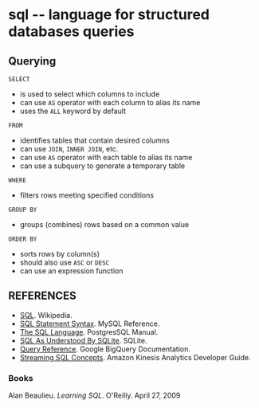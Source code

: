 sql -- language for structured databases queries
================================================

## Querying

`SELECT`
- is used to select which columns to include
- can use `AS` operator with each column to alias its name
- uses the `ALL` keyword by default

`FROM`
- identifies tables that contain desired columns
- can use `JOIN`, `INNER JOIN`, etc.
- can use `AS` operator with each table to alias its name
- can use a subquery to generate a temporary table

`WHERE`
- filters rows meeting specified conditions

`GROUP BY`
- groups (combines) rows based on a common value

`ORDER BY`
- sorts rows by column(s)
- should also use `ASC` or `DESC`
- can use an expression function

## REFERENCES

- [SQL](https://en.wikipedia.org/wiki/SQL). Wikipedia.
- [SQL Statement Syntax](https://dev.mysql.com/doc/refman/5.7/en/sql-syntax.html). MySQL Reference.
- [The SQL Language](https://www.postgresql.org/docs/9.5/static/sql.html). PostgresSQL Manual.
- [SQL As Understood By SQLite](https://www.sqlite.org/lang.html). SQLite.
- [Query Reference](https://cloud.google.com/bigquery/query-reference). Google BigQuery Documentation.
- [Streaming SQL Concepts](https://docs.aws.amazon.com/kinesisanalytics/latest/dev/streaming-sql-concepts.html). Amazon Kinesis Analytics Developer Guide.


### Books

Alan Beaulieu. _Learning SQL_. O'Reilly. April 27, 2009